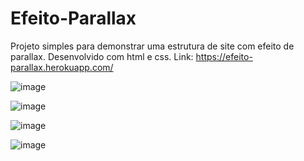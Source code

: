 # Efeito-Parallax
Projeto simples para demonstrar uma estrutura de site com efeito de parallax. Desenvolvido com html e css.
Link: https://efeito-parallax.herokuapp.com/

![image](https://user-images.githubusercontent.com/54048170/126878864-b0be43e1-19eb-4c24-a6cc-f3930fe8f5dc.png)

![image](https://user-images.githubusercontent.com/54048170/126878872-e291561d-eeb8-4ab3-85c0-b7fcc6d5b612.png)

![image](https://user-images.githubusercontent.com/54048170/126878882-c2e3c745-f39a-44b0-a920-d1dcc3a87532.png)

![image](https://user-images.githubusercontent.com/54048170/126878907-1d6b9dbf-87d0-488a-bab9-d22ec9edb022.png)

